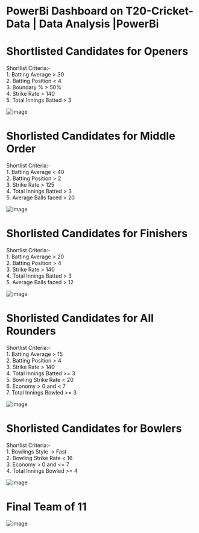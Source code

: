 # PowerBi Dashboard on T20-Cricket-Data | Data Analysis |PowerBi

# Shortlisted Candidates for Openers
  Shortlist Criteria:-<br />
      1. Batting Average > 30 <br />
      2. Batting Position < 4 <br />
      3. Boundary % > 50% <br />
      4. Strike Rate > 140 <br />
      5. Total Innings Batted > 3 <br />
      
![image](https://user-images.githubusercontent.com/48627152/229905540-00df5e20-a8f6-4dc1-b333-e5f5e1befa38.png)

# Shorlisted Candidates for Middle Order
  Shortlist Criteria:- <br />
      1. Batting Average < 40 <br />
      2. Batting Position > 2 <br />
      3. Strike Rate > 125 <br />
      4. Total Innings Batted > 3 <br /> 
      5. Average Balls faced > 20 <br />

![image](https://user-images.githubusercontent.com/48627152/229907196-54823cd2-ac15-4560-bf08-cb20e8eb32d9.png)

# Shorlisted Candidates for Finishers
  Shortlist Criteria:-<br />
      1. Batting Average > 20 <br />
      2. Batting Position > 4 <br />
      3. Strike Rate > 140 <br />
      4. Total Innings Batted > 3 <br />
      5. Average Balls faced > 12 <br />
  
![image](https://user-images.githubusercontent.com/48627152/229907516-8c83a82a-3079-4d9e-963b-d686c440598d.png)

# Shorlisted Candidates for All Rounders
  Shortlist Criteria:-<br />
      1. Batting Average > 15 <br />
      2. Batting Position > 4 <br />
      3. Strike Rate > 140 <br />
      4. Total Innings Batted >= 3 <br /> 
      5. Bowling Strike Rate < 20 <br />
      6. Economy > 0 and < 7 <br />
      7. Total Innings Bowled >= 3 <br />
      
![image](https://user-images.githubusercontent.com/48627152/229908263-336ac951-3ba6-48fb-a5b4-96611a90f023.png)

# Shorlisted Candidates for Bowlers
  Shortlist Criteria:-<br />
      1. Bowlings Style -> Fast <br />
      2. Bowling Strike Rate < 16 <br />
      3. Economy > 0 and <= 7 <br />
      4. Total Innings Bowled >= 4 <br />
 
![image](https://user-images.githubusercontent.com/48627152/229908930-4eeb7456-d526-4722-ba2b-369c95192b45.png)

# Final Team of 11

![image](https://user-images.githubusercontent.com/48627152/229909687-816b0776-8836-40d3-9de6-3efe4755fb7e.png)




